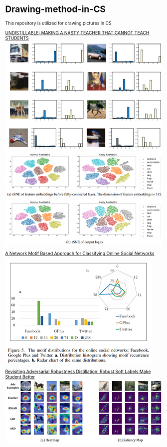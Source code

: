 # Drawing-method-in-CS
This repository is utilized for drawing pictures in CS 

[UNDISTILLABLE: MAKING A NASTY TEACHER THAT CANNOT TEACH STUDENTS](https://openreview.net/pdf?id=0zvfm-nZqQs)
![prediction for images](https://github.com/yaolu-zjut/Drawing-method-in-CS/blob/main/images/prediction.PNG)
![Visualization of t-SNE](https://github.com/yaolu-zjut/Drawing-method-in-CS/blob/main/images/Visualization%20of%20t-SNE.PNG)

[A Network Motif Based Approach for Classifying Online Social Networks](https://www.researchgate.net/profile/Alexandru-Topirceanu-2/publication/269301529_A_network_motif_based_approach_for_classifying_online_social_networks/links/5cd52c6f458515712ea07600/A-network-motif-based-approach-for-classifying-online-social-networks.pdf)

![motif distributions](https://github.com/yaolu-zjut/Drawing-method-in-CS/blob/main/images/motif%20distributions.PNG)

[Revisiting Adversarial Robustness Distillation: Robust Soft Labels Make Student Better]()
![Attention and saliency maps](https://github.com/yaolu-zjut/Drawing-method-in-CS/blob/main/images/Attention%20and%20saliency%20maps.PNG)
